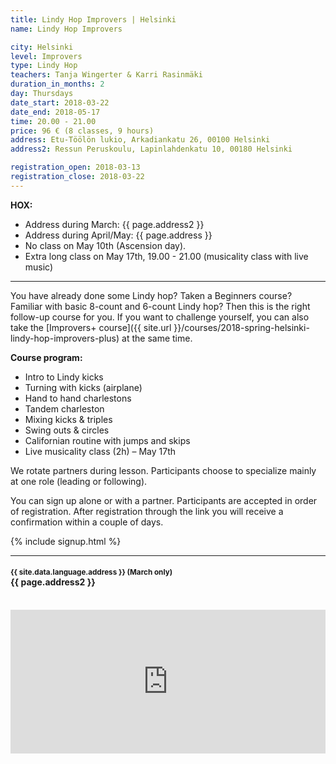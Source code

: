 ```yaml
---
title: Lindy Hop Improvers | Helsinki
name: Lindy Hop Improvers

city: Helsinki
level: Improvers
type: Lindy Hop
teachers: Tanja Wingerter & Karri Rasinmäki
duration_in_months: 2
day: Thursdays
date_start: 2018-03-22
date_end: 2018-05-17
time: 20.00 - 21.00
price: 96 € (8 classes, 9 hours)
address: Etu-Töölön lukio, Arkadiankatu 26, 00100 Helsinki
address2: Ressun Peruskoulu, Lapinlahdenkatu 10, 00180 Helsinki

registration_open: 2018-03-13
registration_close: 2018-03-22
---
```


__HOX:__

- Address during March: {{ page.address2 }}  
- Address during April/May: {{ page.address }}
- No class on May 10th (Ascension day).
- Extra long class on May 17th, 19.00 - 21.00 (musicality class with live music)

---

You have already done some Lindy hop? Taken a Beginners course? Familiar with basic 8-count and 6-count Lindy hop? Then this is the right follow-up course for you. If you want to challenge yourself, you can also take the [Improvers+ course]({{ site.url }}/courses/2018-spring-helsinki-lindy-hop-improvers-plus) at the same time.

__Course program:__

- Intro to Lindy kicks
- Turning with kicks (airplane)
- Hand to hand charlestons
- Tandem charleston
- Mixing kicks &amp; triples
- Swing outs &amp; circles
- Californian routine with jumps and skips
- Live musicality class (2h) – May 17th

We rotate partners during lesson. Participants choose to specialize mainly at one role (leading or following).

You can sign up alone or with a partner. Participants are accepted in order of registration. After registration through the link you will receive a confirmation within a couple of days.

{% include signup.html %}

---

<h4>
	<small class="subheader">{{ site.data.language.address }} (March only)</small>
	<br>
        {{ page.address2 }}
</h4>
<br>
<iframe src="https://maps.google.com/maps?q={{ page.address2 }}&output=embed" width="620" height="230" frameborder="0" style="border:0;max-width:100%;" allowfullscreen></iframe>
